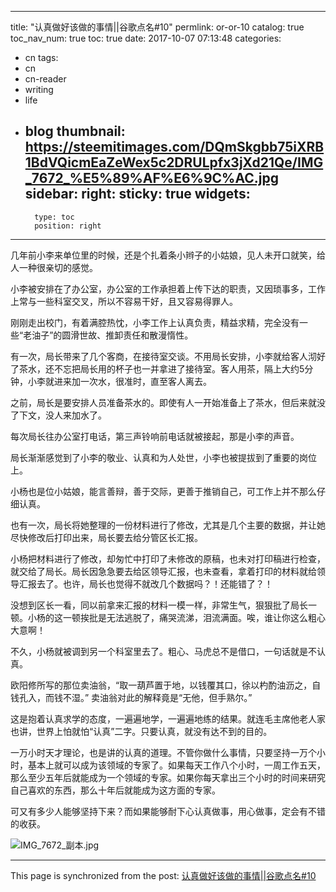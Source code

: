 
---
title: "认真做好该做的事情||谷歌点名#10"
permlink: or-or-10
catalog: true
toc_nav_num: true
toc: true
date: 2017-10-07 07:13:48
categories:
- cn
tags:
- cn
- cn-reader
- writing
- life
- blog
thumbnail: https://steemitimages.com/DQmSkgbb75iXRB1BdVQicmEaZeWex5c2DRULpfx3jXd21Qe/IMG_7672_%E5%89%AF%E6%9C%AC.jpg
sidebar:
    right:
        sticky: true
widgets:
    -
        type: toc
        position: right
---


几年前小李来单位里的时候，还是个扎着条小辫子的小姑娘，见人未开口就笑，给人一种很亲切的感觉。

小李被安排在了办公室，办公室的工作承担着上传下达的职责，又因琐事多，工作上常与一些科室交叉，所以不容易干好，且又容易得罪人。

刚刚走出校门，有着满腔热忱，小李工作上认真负责，精益求精，完全没有一些“老油子”的圆滑世故、推卸责任和散漫惰性。

有一次，局长带来了几个客商，在接待室交谈。不用局长安排，小李就给客人沏好了茶水，还不忘把局长用的杯子也一并拿进了接待室。客人用茶，隔上大约5分钟，小李就进来加一次水，很准时，直至客人离去。

之前，局长是要安排人员准备茶水的。即使有人一开始准备上了茶水，但后来就没了下文，没人来加水了。

每次局长往办公室打电话，第三声铃响前电话就被接起，那是小李的声音。

局长渐渐感觉到了小李的敬业、认真和为人处世，小李也被提拔到了重要的岗位上。

小杨也是位小姑娘，能言善辩，善于交际，更善于推销自己，可工作上并不那么仔细认真。

也有一次，局长将她整理的一份材料进行了修改，尤其是几个主要的数据，并让她尽快修改后打印出来，局长要去给分管区长汇报。

小杨把材料进行了修改，却匆忙中打印了未修改的原稿，也未对打印稿进行检查，就交给了局长。局长因急急要去给区领导汇报，也未查看，拿着打印的材料就给领导汇报去了。也许，局长也觉得不就改几个数据吗？！还能错了？！

没想到区长一看，同以前拿来汇报的材料一模一样，非常生气，狠狠批了局长一顿。小杨的这一顿挨批是无法逃脱了，痛哭流涕，泪流满面。唉，谁让你这么粗心大意啊！

不久，小杨就被调到另一个科室里去了。粗心、马虎总不是借口，一句话就是不认真。

欧阳修所写的那位卖油翁，“取一葫芦置于地，以钱覆其口，徐以杓酌油沥之，自钱孔入，而钱不湿。” 卖油翁对此的解释竟是“无他，但手熟尔。” 

这是抱着认真求学的态度，一遍遍地学，一遍遍地练的结果。就连毛主席他老人家也讲，世界上怕就怕“认真”二字。只要认真，就没有达不到的目的。

一万小时天才理论，也是讲的认真的道理。不管你做什么事情，只要坚持一万个小时，基本上就可以成为该领域的专家了。如果每天工作八个小时，一周工作五天，那么至少五年后就能成为一个领域的专家。如果你每天拿出三个小时的时间来研究自己喜欢的东西，那么十年后就能成为这方面的专家。

可又有多少人能够坚持下来？而如果能够耐下心认真做事，用心做事，定会有不错的收获。

![IMG_7672_副本.jpg](https://steemitimages.com/DQmSkgbb75iXRB1BdVQicmEaZeWex5c2DRULpfx3jXd21Qe/IMG_7672_%E5%89%AF%E6%9C%AC.jpg)

- - -

This page is synchronized from the post: [认真做好该做的事情||谷歌点名#10](https://steemit.com/@bring/or-or-10)
